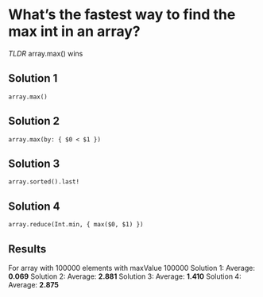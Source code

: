 # What’s the fastest way to find the max int in an array?
*TLDR* array.max() wins

## Solution 1
`array.max()`
## Solution 2
`array.max(by: { $0 < $1 })`
## Solution 3
`array.sorted().last!`
## Solution 4
`array.reduce(Int.min, { max($0, $1) })`

## Results
For array with 100000 elements with maxValue 100000
Solution 1:
	Average: **0.069**
Solution 2:
	Average: **2.881**
Solution 3:
	Average: **1.410**
Solution 4:
	Average: **2.875**
	
